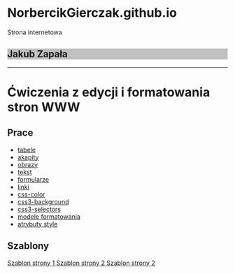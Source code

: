 # NorbercikGierczak.github.io
Strona internetowa
<!DOCTYPE html>
<html lang="pl">
<head>
<title> Moja Strona Internetowa </title>
<meta name="viewport" content="width=device-width">
<meta charset="utf-8"/>
 <link rel="shortcut icon" href="/favicon.ico" type="image/x-icon">
<link rel="icon" href="/favicon.ico" type="image/x-icon">
  <style>
    {color:red;}
  </style>
</head>
<body>
 <div style="background: silver;">
  <h2> Jakub Zapała </h2>
 </div>
 <hr/>
 <h1>Ćwiczenia z edycji i formatowania<br/>
 stron WWW</h1>
  <h2>Prace</h2>
  <ul>
            <a href="tabele.html"><li>tabele</li></a>
            <a href="akapity.html"><li>akapity</li></a>
            <a href="obrazy.html"><li>obrazy</li></a>
            <a href="tekst.html"><li>tekst</li></a>
            <a href="formularze.html"><li >formularze</li></a>
            <a href="linki.html"><li>linki</li></a>
            <a href="css-color.html"><li>css-color</li></a>
            <a href="css3-background.html"><li>css3-background</li></a>
             <a href="css3-selectors.html"><li>css3-selectors</li></a>
           <a href="css3-box.html"><li>modele formatowania</li></a>
        <a href="css-style-atrybuty.html"><li>atrybuty style</li></a>
  </ul>
  <h2>Szablony</h2>
  <div>
<a href="NorbercikGierczak.github.io/szablony/szablonstrony1.html">
Szablon strony 1
</a>
<a href="NorbercikGierczak.github.io/szablony/szablonstrony2.html">
Szablon strony 2
</a>
<a href="NorbercikGierczak.github.io/szablony/szablonstrony3.html">
Szablon strony 2 
 </a>  
 </div>
</body>
</html>
